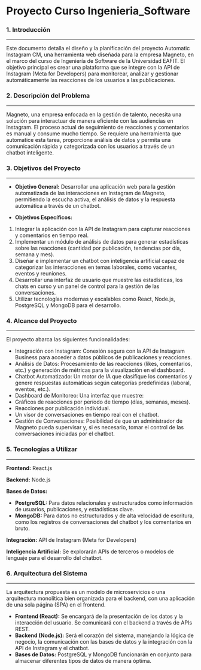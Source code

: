 # Proyecto Curso Ingenieria_Software
### 1. Introducción
-----------
Este documento detalla el diseño y la planificación del proyecto Automatic Instagram CM, una herramienta web diseñada para la empresa Magneto, en el marco del curso de Ingeniería de Software de la Universidad EAFIT. El objetivo principal es crear una plataforma que se integre con la API de Instagram (Meta for Developers) para monitorear, analizar y gestionar automáticamente las reacciones de los usuarios a las publicaciones.

### 2. Descripción del Problema
------------
Magneto, una empresa enfocada en la gestión de talento, necesita una solución para interactuar de manera eficiente con las audiencias en Instagram. El proceso actual de seguimiento de reacciones y comentarios es manual y consume mucho tiempo. Se requiere una herramienta que automatice esta tarea, proporcione análisis de datos y permita una comunicación rápida y categorizada con los usuarios a través de un chatbot inteligente.

### 3. Objetivos del Proyecto
-----------
* **Objetivo General:** Desarrollar una aplicación web para la gestión automatizada de las interacciones en Instagram de Magneto, permitiendo la escucha activa, el análisis de datos y la respuesta automática a través de un chatbot.

* **Objetivos Específicos:**
1. Integrar la aplicación con la API de Instagram para capturar reacciones y comentarios en tiempo real.
2. Implementar un módulo de análisis de datos para generar estadísticas sobre las reacciones (cantidad por publicación, tendencias por día, semana y mes).
3. Diseñar e implementar un chatbot con inteligencia artificial capaz de categorizar las interacciones en temas laborales, como vacantes, eventos y reuniones.
4. Desarrollar una interfaz de usuario que muestre las estadísticas, los chats en curso y un panel de control para la gestión de las conversaciones.
5. Utilizar tecnologías modernas y escalables como React, Node.js, PostgreSQL y MongoDB para el desarrollo.

### 4. Alcance del Proyecto
-------------
El proyecto abarca las siguientes funcionalidades:
* Integración con Instagram: Conexión segura con la API de Instagram Business para acceder a datos públicos de publicaciones y reacciones.
* Análisis de Datos: Procesamiento de las reacciones (likes, comentarios, etc.) y generación de métricas para la visualización en el dashboard.
* Chatbot Automatizado: Un motor de IA que clasifique los comentarios y genere respuestas automáticas según categorías predefinidas (laboral, eventos, etc.).
* Dashboard de Monitoreo: Una interfaz que muestre:
* Gráficos de reacciones por período de tiempo (días, semanas, meses).
* Reacciones por publicación individual.
* Un visor de conversaciones en tiempo real con el chatbot.
* Gestión de Conversaciones: Posibilidad de que un administrador de Magneto pueda supervisar y, si es necesario, tomar el control de las conversaciones iniciadas por el chatbot.

### 5. Tecnologías a Utilizar
--------------
**Frontend:** React.js

**Backend:** Node.js

**Bases de Datos:**
* **PostgreSQL:** Para datos relacionales y estructurados como información de usuarios, publicaciones, y estadísticas clave.
* **MongoDB:** Para datos no estructurados y de alta velocidad de escritura, como los registros de conversaciones del chatbot y los comentarios en bruto.

**Integración:** API de Instagram (Meta for Developers)

**Inteligencia Artificial:** Se explorarán APIs de terceros o modelos de lenguaje para el desarrollo del chatbot.

### 6. Arquitectura del Sistema
---------------
La arquitectura propuesta es un modelo de microservicios o una arquitectura monolítica bien organizada para el backend, con una aplicación de una sola página (SPA) en el frontend.
* **Frontend (React):** Se encargará de la presentación de los datos y la interacción del usuario. Se comunicará con el backend a través de APIs REST.
* **Backend (Node.js):** Será el corazón del sistema, manejando la lógica de negocio, la comunicación con las bases de datos y la integración con la API de Instagram y el chatbot.
* **Bases de Datos:** PostgreSQL y MongoDB funcionarán en conjunto para almacenar diferentes tipos de datos de manera óptima.
